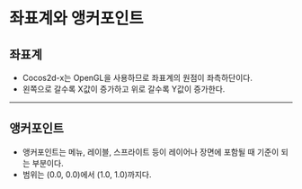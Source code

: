 # 좌표계와 앵커포인트
## 좌표계
- Cocos2d-x는 OpenGL을 사용하므로 좌표계의 원점이 좌측하단이다.
- 왼쪽으로 갈수록 X값이 증가하고 위로 갈수록 Y값이 증가한다.
---
## 앵커포인트
- 앵커포인트는 메뉴, 레이블, 스프라이트 등이 레이어나 장면에 포함될 때 기준이 되는 부분이다.
- 범위는 (0.0, 0.0)에서 (1.0, 1.0)까지다.